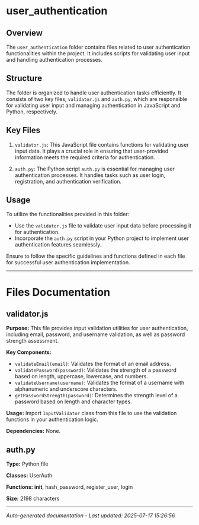 # user_authentication

## Overview
The `user_authentication` folder contains files related to user authentication functionalities within the project. It includes scripts for validating user input and handling authentication processes.

## Structure
The folder is organized to handle user authentication tasks efficiently. It consists of two key files, `validator.js` and `auth.py`, which are responsible for validating user input and managing authentication in JavaScript and Python, respectively.

## Key Files
1. `validator.js`: This JavaScript file contains functions for validating user input data. It plays a crucial role in ensuring that user-provided information meets the required criteria for authentication.
   
2. `auth.py`: The Python script `auth.py` is essential for managing user authentication processes. It handles tasks such as user login, registration, and authentication verification.

## Usage
To utilize the functionalities provided in this folder:
- Use the `validator.js` file to validate user input data before processing it for authentication.
- Incorporate the `auth.py` script in your Python project to implement user authentication features seamlessly.

Ensure to follow the specific guidelines and functions defined in each file for successful user authentication implementation.

---

# Files Documentation

## validator.js

**Purpose:** This file provides input validation utilities for user authentication, including email, password, and username validation, as well as password strength assessment.

**Key Components:**
- `validateEmail(email)`: Validates the format of an email address.
- `validatePassword(password)`: Validates the strength of a password based on length, uppercase, lowercase, and numbers.
- `validateUsername(username)`: Validates the format of a username with alphanumeric and underscore characters.
- `getPasswordStrength(password)`: Determines the strength level of a password based on length and character types.

**Usage:** Import `InputValidator` class from this file to use the validation functions in your authentication logic.

**Dependencies:** None.

## auth.py

**Type:** Python file

**Classes:** UserAuth

**Functions:** __init__, hash_password, register_user, login

**Size:** 2198 characters



---
*Auto-generated documentation - Last updated: 2025-07-17 15:26:56*

